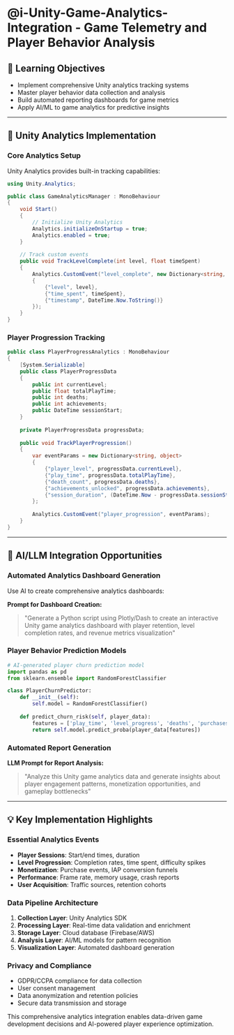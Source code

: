 # @i-Unity-Game-Analytics-Integration - Game Telemetry and Player Behavior Analysis

## 🎯 Learning Objectives
- Implement comprehensive Unity analytics tracking systems
- Master player behavior data collection and analysis
- Build automated reporting dashboards for game metrics
- Apply AI/ML to game analytics for predictive insights

---

## 🔧 Unity Analytics Implementation

### Core Analytics Setup
Unity Analytics provides built-in tracking capabilities:

```csharp
using Unity.Analytics;

public class GameAnalyticsManager : MonoBehaviour
{
    void Start()
    {
        // Initialize Unity Analytics
        Analytics.initializeOnStartup = true;
        Analytics.enabled = true;
    }
    
    // Track custom events
    public void TrackLevelComplete(int level, float timeSpent)
    {
        Analytics.CustomEvent("level_complete", new Dictionary<string, object>
        {
            {"level", level},
            {"time_spent", timeSpent},
            {"timestamp", DateTime.Now.ToString()}
        });
    }
}
```

### Player Progression Tracking

```csharp
public class PlayerProgressAnalytics : MonoBehaviour
{
    [System.Serializable]
    public class PlayerProgressData
    {
        public int currentLevel;
        public float totalPlayTime;
        public int deaths;
        public int achievements;
        public DateTime sessionStart;
    }
    
    private PlayerProgressData progressData;
    
    public void TrackPlayerProgression()
    {
        var eventParams = new Dictionary<string, object>
        {
            {"player_level", progressData.currentLevel},
            {"play_time", progressData.totalPlayTime},
            {"death_count", progressData.deaths},
            {"achievements_unlocked", progressData.achievements},
            {"session_duration", (DateTime.Now - progressData.sessionStart).TotalMinutes}
        };
        
        Analytics.CustomEvent("player_progression", eventParams);
    }
}
```

---

## 🚀 AI/LLM Integration Opportunities

### Automated Analytics Dashboard Generation
Use AI to create comprehensive analytics dashboards:

**Prompt for Dashboard Creation:**
> "Generate a Python script using Plotly/Dash to create an interactive Unity game analytics dashboard with player retention, level completion rates, and revenue metrics visualization"

### Player Behavior Prediction Models

```python
# AI-generated player churn prediction model
import pandas as pd
from sklearn.ensemble import RandomForestClassifier

class PlayerChurnPredictor:
    def __init__(self):
        self.model = RandomForestClassifier()
    
    def predict_churn_risk(self, player_data):
        features = ['play_time', 'level_progress', 'deaths', 'purchases']
        return self.model.predict_proba(player_data[features])
```

### Automated Report Generation
**LLM Prompt for Report Analysis:**
> "Analyze this Unity game analytics data and generate insights about player engagement patterns, monetization opportunities, and gameplay bottlenecks"

---

## 💡 Key Implementation Highlights

### Essential Analytics Events
- **Player Sessions**: Start/end times, duration
- **Level Progression**: Completion rates, time spent, difficulty spikes
- **Monetization**: Purchase events, IAP conversion funnels
- **Performance**: Frame rate, memory usage, crash reports
- **User Acquisition**: Traffic sources, retention cohorts

### Data Pipeline Architecture
1. **Collection Layer**: Unity Analytics SDK
2. **Processing Layer**: Real-time data validation and enrichment
3. **Storage Layer**: Cloud database (Firebase/AWS)
4. **Analysis Layer**: AI/ML models for pattern recognition
5. **Visualization Layer**: Automated dashboard generation

### Privacy and Compliance
- GDPR/CCPA compliance for data collection
- User consent management
- Data anonymization and retention policies
- Secure data transmission and storage

This comprehensive analytics integration enables data-driven game development decisions and AI-powered player experience optimization.